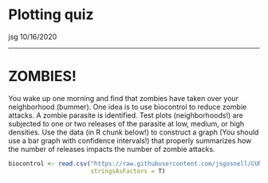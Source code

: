 Plotting quiz
================
jsg
10/16/2020

-----

# ZOMBIES\!

You wake up one morning and find that zombies have taken over your
neighborhood (bummer). One idea is to use biocontrol to reduce zombie
attacks. A zombie parasite is identified. Test plots (neighborhoods\!)
are subjected to one or two releases of the parasite at low, medium, or
high densities. Use the data (in R chunk below\!) to construct a graph
(You should use a bar graph with confidence intervals\!) that properly
summarizes how the number of releases impacts the number of zombie
attacks.

``` r
biocontrol <- read.csv("https://raw.githubusercontent.com/jsgosnell/CUNY-BioStats/master/datasets/biocontrol.csv",
                       stringsAsFactors = T)
```
